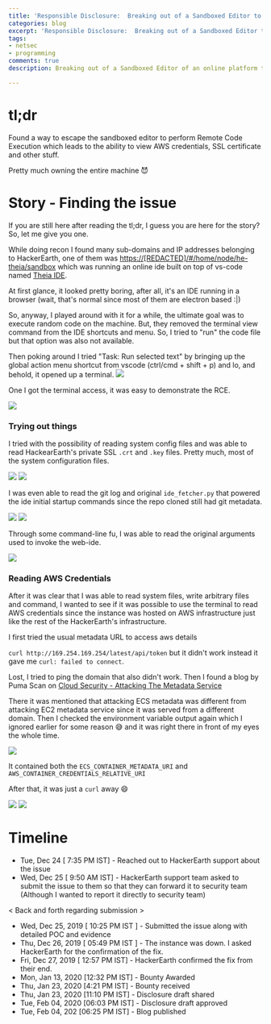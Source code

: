 ```yaml
---
title: 'Responsible Disclosure:  Breaking out of a Sandboxed Editor to perform RCE'
categories: blog
excerpt: 'Responsible Disclosure:  Breaking out of a Sandboxed Editor to perform RCE'
tags:
- netsec
- programming
comments: true
description: Breaking out of a Sandboxed Editor of an online platform to perform RCE.

---
```

# tl;dr

Found a way to escape the sandboxed editor to perform Remote Code Execution which leads to the ability to view AWS credentials, SSL certificate and other stuff.

Pretty much owning the entire machine :smiling_imp:

# Story - Finding the issue

If you are still here after reading the tl;dr, I guess you are here for the story?  
So, let me give you one.

While doing recon I found many sub-domains and IP addresses belonging to HackerEarth, one of them was [https://\[REDACTED\]/#/home/node/he-theia/sandbox](https://\[READACTED\]/#/home/node/he-theia/sandbox) which was running an online ide built on top of vs-code named  [Theia IDE](https://theia-ide.org/ "https://theia-ide.org/").

At first glance, it looked pretty boring, after all, it's an IDE running in a browser (wait, that's normal since most of them are electron based :|)

So, anyway, I played around with it for a while, the ultimate goal was to execute random code on the machine. But, they removed the terminal view command from the IDE shortcuts and menu. So, I tried to "run" the code file but that option was also not available.

Then poking around I tried "Task: Run selected text" by bringing up the global action menu shortcut from vscode (ctrl/cmd + shift + p) and lo, and behold, it opened up a terminal.
<img src="/images/disclosure-hackerearth/run_selected_text_prompt.png">

One I got the terminal access, it was easy to demonstrate the RCE.

<img src="/images/disclosure-hackerearth/terminal_prompt.png">

### Trying out things

I tried with the possibility of reading system config files and was able to read HackearEarth's private SSL `.crt` and `.key` files.
Pretty much, most of the system configuration files.

<img src="/images/disclosure-hackerearth/ssl_certificates.png">

<img src="/images/disclosure-hackerearth/ssl_private_key.png">

I was even able to read the git log and original `ide_fetcher.py` that powered the ide initial startup commands since the repo cloned still had git metadata.

<img src="/images/disclosure-hackerearth/git_config.png">

<img src="/images/disclosure-hackerearth/git_log.png">

Through some command-line fu, I was able to read the original arguments used to invoke the web-ide.

<img src="/images/disclosure-hackerearth/command_line_arguments.png">

### Reading AWS Credentials

After it was clear that I was able to read system files, write arbitrary files and command, I wanted to see if it was possible to use the terminal to read AWS credentials since the instance was hosted on AWS infrastructure just like the rest of the HackerEarth's infrastructure.

I first tried the usual metadata URL to access aws details

`curl http://169.254.169.254/latest/api/token` but it didn't work instead it gave me `curl: failed to connect`.

Lost, I tried to ping the domain that also didn't work. Then I found a blog by Puma Scan on [Cloud Security - Attacking The Metadata Service](https://pumascan.com/resources/cloud-security-instance-metadata/)

There it was mentioned that attacking ECS metadata was different from attacking EC2 metadata service since it was served from a different domain. Then I checked the environment variable output again which I ignored earlier for some reason :sweat_smile: and it was right there in front of my eyes the whole time.

<img src="/images/disclosure-hackerearth/env_output.png">

It contained both the `ECS_CONTAINER_METADATA_URI` and `AWS_CONTAINER_CREDENTIALS_RELATIVE_URI`

After that, it was just a `curl` away :smile:

<img src="/images/disclosure-hackerearth/aws_metadata.png">

<img src="/images/disclosure-hackerearth/aws_creds.png">

# Timeline

* Tue, Dec 24 \[ 7:35 PM IST\] - Reached out to HackerEarth support about the issue
* Wed, Dec 25 \[ 9:50 AM IST\] - HackerEarth support team asked to submit the issue to them so that they can forward it to security team (Although I wanted to report it directly to security team)

< Back and forth regarding submission >

* Wed, Dec 25, 2019 \[ 10:25 PM IST \] - Submitted the issue along with detailed POC and evidence
* Thu, Dec 26, 2019 \[ 05:49 PM IST \] - The instance was down. I asked HackerEarth for the confirmation of the fix.
* Fri, Dec 27, 2019 \[ 12:57 PM IST\] - HackerEarth confirmed the fix from their end.
* Mon, Jan 13, 2020 \[12:32 PM IST\] - Bounty Awarded
* Thu, Jan 23, 2020 \[4:21 PM IST\] - Bounty received
* Thu, Jan 23, 2020 \[11:10 PM IST\] - Disclosure draft shared
* Tue, Feb 04, 2020 \[06:03 PM IST\] - Disclosure draft approved
* Tue, Feb 04, 202 \[06:25 PM IST\] - Blog published